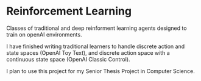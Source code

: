 # Reinforcement Learning
Classes of traditional and deep reinforment learning agents designed to train on openAI environments. 

I have finished writing traditional learners to handle discrete action and state spaces (OpenAI Toy Text), and discrete action space with
a continuous state space (OpenAI Classic Control). 

I plan to use this project for my Senior Thesis Project in Computer Science. 

